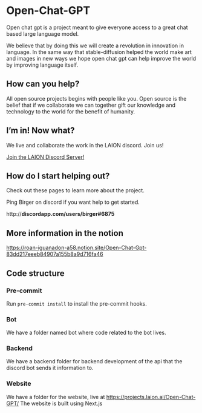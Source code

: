 # Open-Chat-GPT

Open chat gpt is a project meant to give everyone access to a great chat based large language model.

We believe that by doing this we will create a revolution in innovation in language. In the same way that stable-diffusion helped the world make art and images in new ways we hope open chat gpt can help improve the world by improving language itself.

## How can you help?

All open source projects begins with people like you. Open source is the belief that if we collaborate we can together gift our knowledge and technology to the world for the benefit of humanity.

## I’m in! Now what?

We live and collaborate the work in the LAION discord. Join us!

[Join the LAION Discord Server!](https://discord.gg/RQFtmAmk)

## How do I start helping out?

Check out these pages to learn more about the project.

Ping Birger on discord if you want help to get started.

http://**discordapp.com/users/birger#6875**

## More information in the notion

https://roan-iguanadon-a58.notion.site/Open-Chat-Gpt-83dd217eeeb84907a155b8a9d716fa46

## Code structure

### Pre-commit

Run `pre-commit install` to install the pre-commit hooks.

### Bot
We have a folder named bot where code related to the bot lives.

### Backend
We have a backend folder for backend development of the api that the discord bot sends it information to.

### Website
We have a folder for the website, live at
https://projects.laion.ai/Open-Chat-GPT/
The website is built using Next.js
